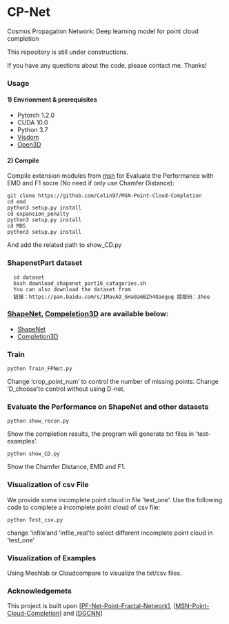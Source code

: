 # CP-Net
Cosmos Propagation Network: Deep learning model for point cloud completion

This repository is still under constructions.

If you have any questions about the code, please contact me. Thanks!


### Usage

#### 1) Envrionment & prerequisites

- Pytorch 1.2.0
- CUDA 10.0
- Python 3.7
- [Visdom](https://github.com/facebookresearch/visdom)
- [Open3D](http://www.open3d.org/docs/release/index.html#python-api-index)

#### 2) Compile

Compile extension modules from [msn](https://github.com/Colin97/MSN-Point-Cloud-Completion) for Evaluate the Performance with EMD and F1 socre (No need if only use Chamfer Distance):  

    git clone https://github.com/Colin97/MSN-Point-Cloud-Completion
    cd emd
    python3 setup.py install
    cd expansion_penalty
    python3 setup.py install
    cd MDS
    python3 setup.py install

And add the related path to show_CD.py
### ShapenetPart dataset 
```
  cd dataset
  bash download_shapenet_part16_catagories.sh
  You can also download the dataset from 
  链接：https://pan.baidu.com/s/1MavAO_GHa0a6BZh4Oaogug 提取码：3hoe 
```

### [ShapeNet](https://www.shapenet.org/), [Compeletion3D](http://completion3d.stanford.edu/) are available below:

- [ShapeNet](https://drive.google.com/drive/folders/1P_W1tz5Q4ZLapUifuOE4rFAZp6L1XTJz)
- [Completion3D](http://download.cs.stanford.edu/downloads/completion3d/dataset2019.zip)

### Train
```
python Train_FPNet.py 
```
Change ‘crop_point_num’ to control the number of missing points.
Change ‘D_choose’to control without using D-net.

### Evaluate the Performance on ShapeNet and other datasets
```
python show_recon.py
```
Show the completion results, the program will generate txt files in 'test-examples'.
```
python show_CD.py
```
Show the Chamfer Distance, EMD and F1.

### Visualization of csv File

We provide some incomplete point cloud in file 'test_one'. Use the following code to complete a incomplete point cloud of csv file:
```
python Test_csv.py
```
change ‘infile’and  ‘infile_real’to select different incomplete point cloud in ‘test_one’

### Visualization of Examples

Using Meshlab or Cloudcompare to visualize the txt/csv files.


### Acknowledgemets

This project is built upon [<a href="https://github.com/zztianzz/PF-Net-Point-Fractal-Network">PF-Net-Point-Fractal-Network</a>], [<a href="https://github.com/Colin97/MSN-Point-Cloud-Completion">MSN-Point-Cloud-Completion</a>] and [<a href="https://github.com/WangYueFt/dgcnn">DGCNN</a>]
